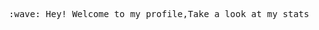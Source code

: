 

<!--
**deaningo/deaningo** is a ✨ _special_ ✨ repository because its `README.md` (this file) appears on your GitHub profile.

Here are some ideas to get you started:

- 🔭 I’m currently working on ...
- 🌱 I’m currently learning ...
- 👯 I’m looking to collaborate on ...
- 🤔 I’m looking for help with ...
- 💬 Ask me about ...
- 📫 How to reach me: ...
- 😄 Pronouns: ...
- ⚡ Fun fact: ...
-->
<p align="center">
  <samp>
    :wave: Hey! Welcome to my profile,Take a look at my stats <br><br>
<!--     <a href="https://github.com/deaningo">
     <img src="https://github-readme-stats.vercel.app/api?username=indiegeeker&show_icons=true&layout=compact&count_private=true&hide_title=true&theme=default" style="width: 58%; max-width: 58%; min-width: 58%;">
      <img src="https://github-readme-stats.vercel.app/api/top-langs/?username=indiegeeker&layout=compact&count_private=true&theme=default" style="width: 40%; max-width: 40%; min-width: 40%;">
    </a> -->
  </samp>
<br>
</p>

